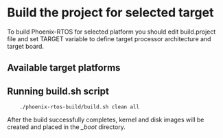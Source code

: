 # Build the project for selected target

To build Phoenix-RTOS for selected platform you should edit build.project file and set TARGET variable to define target processor architecture and target board.

## Available target platforms






## Running build.sh script

```
	./phoenix-rtos-build/build.sh clean all
```
After the build successfully completes, kernel and disk images will be created and placed in the *_boot* directory.
